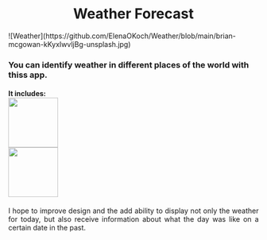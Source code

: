 <h1 align="center"> Weather Forecast</h1>
![Weather](https://github.com/ElenaOKoch/Weather/blob/main/brian-mcgowan-kKyxIwvljBg-unsplash.jpg)
<h3>You can identify weather in different places of the world with thiss app. </h3>
  <h4>It includes:<br> 
  <img src="https://img.shields.io/badge/html5-%23E34F26.svg?style=for-the-badge&logo=html5&logoColor=white" width="100"/> <br> 
  <img src="https://img.shields.io/badge/javascript-%23323330.svg?style=for-the-badge&logo=javascript&logoColor=%23F7DF1E" width="100"/></h4>
<p align="justify">I hope to improve design and the add ability to display not only the weather for today, but also receive information about what the day was like on a certain date in the past.
</p>

